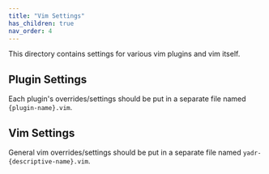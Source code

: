 ```yaml
---
title: "Vim Settings"
has_children: true
nav_order: 4
---
```


This directory contains settings for various vim plugins and vim itself.

## Plugin Settings

Each plugin's overrides/settings should be put in a separate file named `{plugin-name}.vim`.

## Vim Settings

General vim overrides/settings should be put in a separate file named `yadr-{descriptive-name}.vim`.
